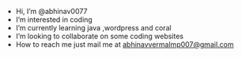 - Hi, I’m @abhinav0077
- I’m interested in coding
- I’m currently learning java ,wordpress and coral
- I’m looking to collaborate on some coding websites
- How to reach me just mail me at abhinavvermalmp007@gmail.com

<!---
abhinav0077/abhinav0077 is a ✨ special ✨ repository because its `README.md` (this file) appears on your GitHub profile.
You can click the Preview link to take a look at your changes.
--->
